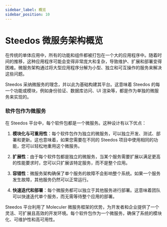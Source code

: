 ```yaml
---
sidebar_label: 概览
sidebar_position: 10
---
```


# Steedos 微服务架构概览

在传统的单体应用中，所有的功能和组件都被打包在一个大的应用程序中。随着时间的推移，这种应用程序可能会变得非常庞大和复杂，导致维护、扩展和部署变得困难。微服务架构通过将大型应用程序分解为小型、独立和可互操作的服务来解决这些问题。

Steedos 采纳微服务的理念，并以此为基础构建其平台。这意味着 Steedos 的每一个功能或模块，例如身份验证、数据库访问、UI 渲染等，都是作为单独的微服务来实现的。

### 软件包作为微服务

在 Steedos 平台中，每个软件包都是一个微服务。这种设计有以下优点：

1. **模块化与可重用性**：每个软件包作为独立的微服务，可以独立开发、测试、部署和更新。这也意味着，如果您需要在不同的 Steedos 项目中使用相同的功能，您可以轻松地重用这个微服务。
  
2. **扩展性**：由于每个软件包都是独立的微服务，当某个服务需要扩展以满足更高的性能要求时，您可以只扩展该特定服务，而不是整个应用。

3. **容错性**：微服务架构确保了单个服务的故障不会影响整个系统。如果一个服务发生故障，其他服务仍然可以正常运行。

4. **快速迭代和部署**：每个微服务都可以独立于其他服务进行部署。这意味着团队可以快速迭代单个服务，而无需等待整个应用的部署。


Steedos 平台利用了 Moleculer 微服务框架的优势，为开发者和企业提供了一个灵活、可扩展且高效的开发环境。每个软件包作为一个微服务，确保了系统的模块化、可维护性和高可用性。
